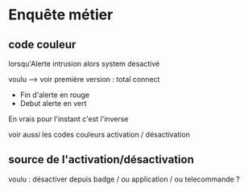 # Enquête métier

## code couleur

lorsqu'Alerte intrusion alors system desactivé

voulu --> voir première version : total connect

- Fin d'alerte en rouge
- Debut alerte en vert

En vrais pour l'instant c'est l'inverse

voir aussi les codes couleurs activation / désactivation

## source de l'activation/désactivation

voulu : désactiver depuis badge / ou application / ou telecommande ?

